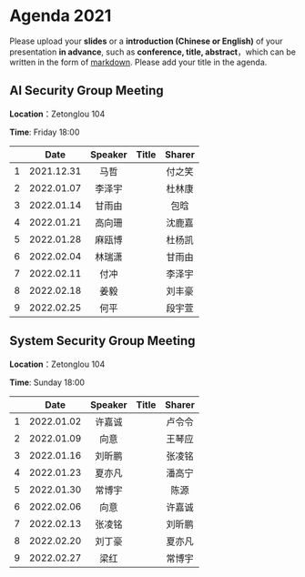 
# Agenda 2021
Please upload your **slides** or a **introduction (Chinese or English)** of your presentation **in advance**,
such as **conference, title, abstract**，which can be written in the form of [markdown](http://sspai.com/25137). Please add your title in the agenda.


## AI Security Group Meeting
**Location**：Zetonglou 104

**Time**: Friday 18:00

<div id="ai-sec">

||Date|Speaker|Title|Sharer|
|---|:---:|:---:|:---:|:---:|
|1|2021.12.31|马哲||付之笑|
|2|2022.01.07|李泽宇||杜林康|
|3|2022.01.14|甘雨由||包晗|
|4|2022.01.21|高向珊||沈鹿嘉|
|5|2022.01.28|麻瓯博||杜杨凯|
|6|2022.02.04|林瑞潇||甘雨由|
|7|2022.02.11|付冲||李泽宇|
|8|2022.02.18|姜毅||刘丰豪|
|9|2022.02.25|何平||段宇萱|


<!--
pending: '包晗', '张云若', '邱鹏宇', '马哲', '白熠阳', '杜天宇', '张曜', '姜毅', '段宇萱', '虞楚尔', '杜林康', '王博', '沈鹿嘉', '杜杨凯', '付冲', '王粒', '李泽宇'
total: ['李泽宇', '甘雨由', '伍一鸣', '高向珊', '林瑞潇', '施程辉', '唐嘉蔚', '付之笑', '包晗', '张云若', '何平', '邱鹏宇', '马哲', '白熠阳', '杜天宇', '张曜', '姜毅', '段宇萱', '虞楚尔', '杜林康', '王博', '沈鹿嘉', '杜杨凯', '付冲', '王粒']
-->
</div>

## System Security Group Meeting
**Location**：Zetonglou 104

**Time**: Sunday 18:00

<div id="system-sec">

 
||Date|Speaker|Title|Sharer|
|---|:---:|:---:|:---:|:---:|
|1|2022.01.02|许嘉诚||卢令令|
|2|2022.01.09|向意||王琴应|
|3|2022.01.16|刘昕鹏||张凌铭|
|4|2022.01.23|夏亦凡||潘高宁|
|5|2022.01.30|常博宇||陈源|
|6|2022.02.06|向意||许嘉诚|
|7|2022.02.13|张凌铭||刘昕鹏|
|8|2022.02.20|刘丁豪||夏亦凡|
|9|2022.02.27|梁红||常博宇|

<!--
pending: '付丽嫆', '刘倩君', '潘高宁', '张凌铭', '陈越尧', '吕晨阳', '叶童', '王琴应', '陈源', '卢令令', '陈安莹'
total: ['刘丁豪', '许嘉诚', '刘沛宇', '夏亦凡', '刘昕鹏', '梁红', '常博宇', '侯黎阳', '向意', '付丽嫆', '刘倩君', '潘高宁', '张凌铭', '陈越尧', '吕晨阳', '陈源', '叶童', '王琴应', '卢令令', '陈安莹']
-->
  
</div>
